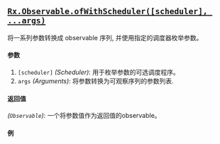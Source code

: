 ## [`Rx.Observable.ofWithScheduler([scheduler], ...args)`](https://github.com/Reactive-Extensions/RxJS/blob/master/src/core/linq/observable/of.js)

将一系列参数转换成 observable 序列, 并使用指定的调度器枚举参数。

#### 参数
1. `[scheduler]` *(Scheduler)*: 用于枚举参数的可选调度程序。
2. `args` *(Arguments)*: 将参数转换为可观察序列的参数列表.

#### 返回值
*(`Observable`)*: 一个将参数值作为返回值的observable。

#### 例

[](http://jsbin.com/jabup/1/embed?js,console)
